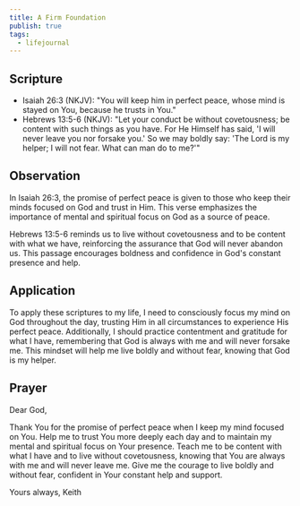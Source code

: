 ```yaml
---
title: A Firm Foundation
publish: true
tags:
  - lifejournal
---
```

## Scripture

- Isaiah 26:3 (NKJV): "You will keep him in perfect peace, whose mind is stayed on You, because he trusts in You."
- Hebrews 13:5-6 (NKJV): "Let your conduct be without covetousness; be content with such things as you have. For He Himself has said, 'I will never leave you nor forsake you.' So we may boldly say: 'The Lord is my helper; I will not fear. What can man do to me?'"

## Observation

In Isaiah 26:3, the promise of perfect peace is given to those who keep their minds focused on God and trust in Him. This verse emphasizes the importance of mental and spiritual focus on God as a source of peace. 

Hebrews 13:5-6 reminds us to live without covetousness and to be content with what we have, reinforcing the assurance that God will never abandon us. This passage encourages boldness and confidence in God's constant presence and help.

## Application

To apply these scriptures to my life, I need to consciously focus my mind on God throughout the day, trusting Him in all circumstances to experience His perfect peace. Additionally, I should practice contentment and gratitude for what I have, remembering that God is always with me and will never forsake me. This mindset will help me live boldly and without fear, knowing that God is my helper.

## Prayer

Dear God,

Thank You for the promise of perfect peace when I keep my mind focused on You. Help me to trust You more deeply each day and to maintain my mental and spiritual focus on Your presence. Teach me to be content with what I have and to live without covetousness, knowing that You are always with me and will never leave me. Give me the courage to live boldly and without fear, confident in Your constant help and support.

Yours always,
Keith
